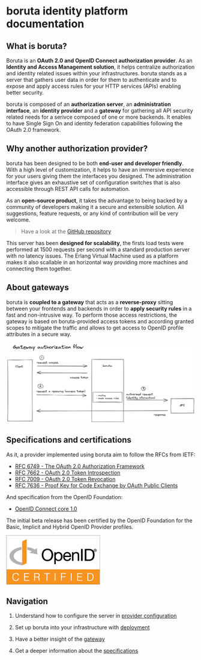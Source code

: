 # boruta identity platform documentation

## What is boruta?

Boruta is an __OAuth 2.0 and OpenID Connect authorization provider__. As an __Identity and Access Management solution__, it helps centralize authorization and identity related issues within your infrastructures. boruta stands as a server that gathers user data in order for them to authenticate and to expose and apply access rules for your HTTP services (APIs) enabling better security.

boruta is composed of an __authorization server__, an __administration interface__, an __identity provider__ and a __gateway__ for gathering all API security related needs for a serivce composed of one or more backends. It enables to have Single Sign On and identity federation capabilities following the OAuth 2.0 framework.

## Why another authorization provider?

boruta has been designed to be both __end-user and developer friendly__. With a high level of customization, it helps to have an immersive experience for your users giving them the interfaces you designed. The administration interface gives an exhaustive set of configuration switches that is also accessible through REST API calls for automation.

As an __open-source product__, it takes the advantage to being backed by a community of developers making it a secure and extensible solution. All suggestions, feature requests, or any kind of contribution will be very welcome.

> Have a look at the [GitHub repository](https://github.com/malach-it/boruta-server)

This server has been __designed for scalability__, the firsts load tests were performed at 1500 requests per second with a standard production server with no latency issues. The Erlang Virtual Machine used as a platform makes it also scallable in an horizontal way providing more machines and connecting them together.

## About gateways

boruta is __coupled to a gateway__ that acts as a __reverse-proxy__ sitting between your frontends and backends in order to __apply security rules__ in a fast and non-intrusive way. To perform those access restrictions, the gateway is based on boruta-provided access tokens and according granted scopes to mitigate the traffic and allows to get access to OpenID profile attributes in a secure way.

![Gateway authorization flow](/assets/images/authorization-gateway-en.png)

## Specifications and certifications

As it, a provider implemented using boruta aim to follow the RFCs from IETF:
- [RFC 6749 - The OAuth 2.0 Authorization Framework](https://tools.ietf.org/html/rfc6749)
- [RFC 7662 - OAuth 2.0 Token Introspection](https://tools.ietf.org/html/rfc7662)
- [RFC 7009 - OAuth 2.0 Token Revocation](https://tools.ietf.org/html/rfc7009)
- [RFC 7636 - Proof Key for Code Exchange by OAuth Public Clients](https://tools.ietf.org/html/rfc7636)

And specification from the OpenID Foundation:
- [OpenID Connect core 1.0](https://openid.net/specs/openid-connect-core-1_0.html)

The initial beta release has been certified by the OpenID Foundation for the Basic, Implicit and Hybrid OpenID Provider profiles.

![OID certification mark](/assets/images/oid-certification-mark.png)

## Navigation

1. Understand how to configure the server in [provider configuration](provider-configuration/configure-clients.md)

2. Set up boruta into your infrastructure with [deployment](deployment/docker.md)

3. Have a better insight of the [gateway](gateway/reverse-proxying.md)

4. Get a deeper information about the [specifications](specifications/oauth-2.0/README.md)
